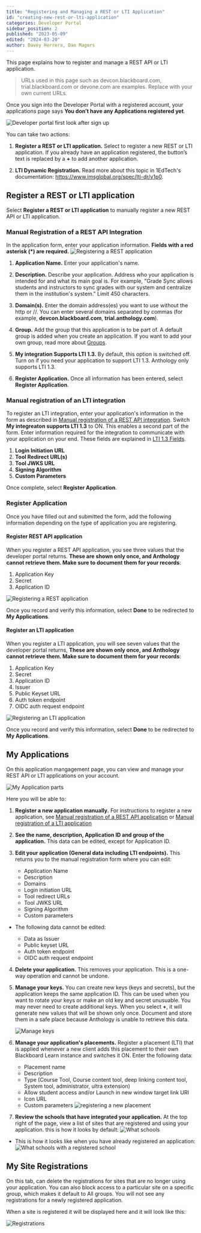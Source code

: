 ```yaml
---
title: "Registering and Managing a REST or LTI Application"
id: "creating-new-rest-or-lti-application"
categories: Developer Portal
sidebar_position: 2
published: "2023-05-09"
edited: "2024-03-20"
author: Davey Herrera, Dan Magers
---
```


This page explains how to register and manage a REST API or LTI application.

> URLs used in this page such as devcon.blackboard.com, trial.blackboard.com or devone.com are examples. Replace with your own current URLs.

Once you sign into the Developer Portal with a registered account, your applications page says **You don’t have any Applications registered yet**.

![Developer portal first look after sign up](/assets/img/create-rest-or-lti-app-1.png)

You can take two actions:

1. **Register a REST or LTI application.** Select to register a new REST or LTI application. If you already have an application registered, the button’s text is replaced by a **+** to add another application.

2. **LTI Dynamic Registration.** Read more about this topic in 1EdTech's documentation: <https://www.imsglobal.org/spec/lti-dr/v1p0>.

## Register a REST or LTI application

Select **Register a REST or LTI application** to manually register a new REST API or LTI application.

### Manual Registration of a REST API Integration

In the application form, enter your application information. **Fields with a red asterisk (\*) are required.**
![Registering a REST application](/assets/img/create-rest-or-lti-app-3.png)

1. **Application Name.** Enter your application's name.

2. **Description.** Describe your application. Address who your application is intended for and what its main goal is. For example, "Grade Sync allows students and instructors to sync grades with our system and centralize them in the institution's system." Limit 450 characters.

3. **Domain(s).** Enter the domain address(es) you want to use without the http or //. You can enter several domains separated by commas (for example, **devcon.blackboard.com**, **trial.anthology.com**).

4. **Group.** Add the group that this application is to be part of. A default group is added when you create an application. If you want to add your own group, read more about [Groups](/docs/developer-portal/creating-and-managing-groups).

5. **My integration Supports LTI 1.3.** By default, this option is switched off. Turn on if you need your application to support LTI 1.3. Anthology only supports LTI 1.3.

6. **Register Application.** Once all information has been entered, select **Register Application**.

### Manual registration of an LTI integration

To register an LTI integration, enter your application's information in the form as described in [Manual registration of a REST API integration](#manual-registration-of-a-rest-api-integration). Switch **My integreaton supports LTI 1.3** to ON. This enables a second part of the form. Enter information required for the integration to communicate with your application on your end. These fields are explained in [LTI 1.3 Fields](/docs/blackboard/lti/1.3/01-register-an-application.md#information-you-provide).

1. **Login Initiation URL**
2. **Tool Redirect URL(s)**
3. **Tool JWKS URL**
4. **Signing Algorithm**
5. **Custom Parameters**

Once complete, select **Register Application**.

### Register Application

Once you have filled out and submitted the form, add the following information depending on the type of application you are registering.

#### Register REST API application

When you register a REST API application, you see three values that the developer portal returns. **These are shown only once, and Anthology cannot retrieve them. Make sure to document them for your records**:

1. Application Key
2. Secret
3. Application ID

![Registering a REST application](/assets/img/create-rest-or-lti-app-4.png)

Once you record and verify this information, select **Done** to be redirected to **My Applications**.

#### Register an LTI application

When you register a LTI application, you will see seven values that the developer portal returns, **These are shown only once, and Anthology cannot retrieve them. Make sure to document them for your records**:

1. Application Key
2. Secret
3. Application ID
4. Issuer
5. Public Keyset URL
6. Auth token endpoint
7. OIDC auth request endpoint

![Registering an LTI application](/assets/img/create-rest-or-lti-app-5.png)

Once you record and verify this information, select **Done** to be redirected to **My Applications**.

## My Applications

On this application mangagement page, you can view and manage your REST API or LTI applications on your account.

![My Application parts](/assets/img/create-rest-or-lti-app-7.png)

Here you will be able to:

1. **Register a new application manually.** For instructions to register a new application, see [Manual registration of a REST API application](#manual-registration-of-a-rest-api-integration) or [Manual registration of a LTI application](#manual-registration-of-an-lti-integration)

2. **See the name, description, Application ID and group of the application.** This data can be edited, except for Application ID.

3. **Edit your application (General data including LTI endpoints).** This returns you to the manual registration form where you can edit:

   - Application Name
   - Description
   - Domains
   - Login initiation URL
   - Tool redirect URLs
   - Tool JWKS URL
   - Signing Algorithm
   - Custom parameters

- The following data cannot be edited:

  - Data as Issuer
  - Public keyset URL
  - Auth token endpoint
  - OIDC auth request endpoint

4. **Delete your application.** This removes your application. This is a one-way operation and cannot be undone.

5. **Manage your keys.** You can create new keys (keys and secrets), but the application keeps the same application ID. This can be used when you want to rotate your keys or make an old key and secret unusuable. You may never need to create additional keys. When you select **+**, it will generate new values that will be shown only once. Document and store them in a safe place because Anthology is unable to retrieve this data.

   ![Manage keys](/assets/img/create-rest-or-lti-app-8.png)

6. **Manage your application's placements.** Register a placement (LTI) that is applied whenever a new client adds this placement to their own Blackboard Learn instance and switches it ON. Enter the following data:
   - Placement name
   - Description
   - Type (Course Tool, Course content tool, deep linking content tool, System tool, administrator, ultra extension)
   - Allow student access and/or Launch in new window target link URI
   - Icon URL
   - Custom parameters
     ![registering a new placement](/assets/img/create-rest-or-lti-app-9.png)
7. **Review the schools that have integrated your application.** At the top right of the page, view a list of sites that are registered and using your application. this is how it looks by default:
   ![What schools](/assets/img/create-rest-or-lti-app-10.png)

- This is how it looks like when you have already registered an application:
  ![What schools with a registered school](/assets/img/create-rest-or-lti-app-11.png)

## My Site Registrations

On this tab, can delete the registrations for sites that are no longer using your application. You can also block access to a particular site on a specific group, which makes it default to All groups. You will not see any registrations for a newly registered application.

When a site is registered it will be displayed here and it will look like this:

![Registrations](/assets/img/create-rest-or-lti-app-12.png)
